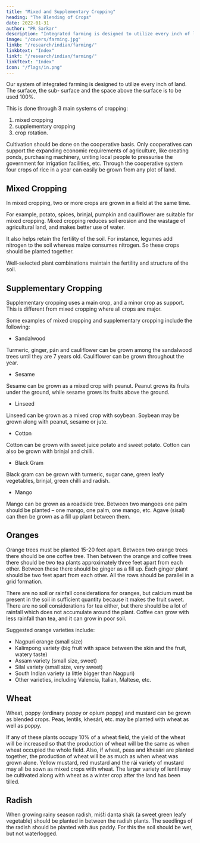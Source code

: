 ```yaml
---
title: "Mixed and Supplementary Cropping"
heading: "The Blending of Crops"
date: 2022-01-31
author: "PR Sarkar"
description: "Integrated farming is designed to utilize every inch of land through Mixed and Supplementary Cropping and Crop Rotation"
image: "/covers/farming.jpg"
linkb: "/research/indian/farming/"
linkbtext: "Index"
linkf: "/research/indian/farming/"
linkftext: "Index"
icon: "/flags/in.png"
---
```



Our system of integrated farming is designed to utilize every inch of land. <!-- Not only should the surface land be fully utilized, but the space under the surface, and even the space above the surface, should be used to the maximum.  --> The surface, the sub- surface and the space above the surface is to be used 100%.

This is done through 3 main systems of cropping:

1. mixed cropping
2. supplementary cropping
3. crop rotation.

Cultivation should be done on the cooperative basis. Only cooperatives can support the expanding economic requirements of agriculture, like creating ponds, purchasing machinery, uniting local people to pressurise the government for irrigation facilities, etc. Through the cooperative system four crops of rice in a year can easily be grown from any plot of land.


## Mixed Cropping

In mixed cropping, two or more crops are grown in a field at the same time. 

For example, potato, spices, brinjal, pumpkin and cauliflower are suitable for mixed cropping. Mixed cropping reduces soil erosion and the wastage of agricultural land, and makes better use of water. 

It also helps retain the fertility of the soil. For instance, legumes add nitrogen to the soil whereas maize consumes nitrogen. So these crops should be planted together. 

Well-selected plant combinations maintain the fertility and structure of the soil.


## Supplementary Cropping

Supplementary cropping uses a main crop, and a minor crop as support. This is different from mixed cropping where all crops are major.


Some examples of mixed cropping and supplementary cropping include the following:

- Sandalwood

Turmeric, ginger, pán and cauliflower can be grown among the sandalwood trees until they are 7 years old. Cauliflower can be grown throughout the year.

- Sesame

Sesame can be grown as a mixed crop with peanut. Peanut grows its fruits under the ground, while sesame grows its fruits above the ground.

- Linseed

Linseed can be grown as a mixed crop with soybean. Soybean may be grown along with peanut, sesame or jute.

- Cotton

Cotton can be grown with sweet juice potato and sweet potato. Cotton can also be grown with brinjal and chilli.

- Black Gram

Black gram can be grown with turmeric, sugar cane, green leafy vegetables, brinjal, green chilli and radish.

- Mango

Mango can be grown as a roadside tree. Between two mangoes one palm should be planted – one mango, one palm, one mango, etc. Agave (sisal) can then be grown as a fill up plant between them.


## Oranges

Orange trees must be planted 15-20 feet apart. Between two orange trees there should be one coffee tree. Then between the orange and coffee trees there should be two tea plants approximately three feet apart from each other. Between these there should be ginger as a fill up. Each ginger plant should be two feet apart from each other. All the rows should be parallel in a grid formation.

There are no soil or rainfall considerations for oranges, but calcium must be present in the soil in sufficient quantity because it makes the fruit sweet. There are no soil considerations for tea either, but there should be a lot of rainfall which does not accumulate around the plant. Coffee can grow with less rainfall than tea, and it can grow in poor soil.

Suggested orange varieties include:

- Nagpuri orange (small size)
- Kalimpong variety (big fruit with space between the skin and the fruit, watery taste)
- Assam variety (small size, sweet)
- Silal variety (small size, very sweet)
- South Indian variety (a little bigger than Nagpuri)
- Other varieties, including Valencia, Italian, Maltese, etc.

<!-- Suggested varieties of coffee trees include:

Arabian
Egyptian
South American -->

## Wheat

Wheat, poppy (ordinary poppy or opium poppy) and mustard can be grown as blended crops. Peas, lentils, khesári, etc. may be planted with wheat as well as poppy. 

If any of these plants occupy 10% of a wheat field, the yield of the wheat will be increased so that the production of wheat will be the same as when wheat occupied the whole field. Also, if wheat, peas and khesári are planted together, the production of wheat will be as much as when wheat was grown alone. Yellow mustard, red mustard and the rái variety of mustard may all be sown as mixed crops with wheat. The larger variety of lentil may be cultivated along with wheat as a winter crop after the land has been tilled.

## Radish

When growing rainy season radish, miśt́i danta shák (a sweet green leafy vegetable) should be planted in between the radish plants. The seedlings of the radish should be planted with áus paddy. For this the soil should be wet, but not waterlogged.

